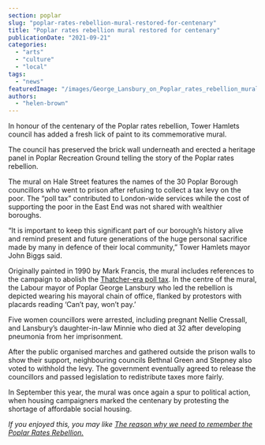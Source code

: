 ```yaml
---
section: poplar
slug: "poplar-rates-rebellion-mural-restored-for-centenary"
title: "Poplar rates rebellion mural restored for centenary"
publicationDate: "2021-09-21"
categories: 
  - "arts"
  - "culture"
  - "local"
tags: 
  - "news"
featuredImage: "/images/George_Lansbury_on_Poplar_rates_rebellion_mural_-_geograph-1.org_.uk_-_866107.jpg"
authors: 
  - "helen-brown"
---
```


In honour of the centenary of the Poplar rates rebellion, Tower Hamlets council has added a fresh lick of paint to its commemorative mural.

The council has preserved the brick wall underneath and erected a heritage panel in Poplar Recreation Ground telling the story of the Poplar rates rebellion.

The mural on Hale Street features the names of the 30 Poplar Borough councillors who went to prison after refusing to collect a tax levy on the poor. The “poll tax” contributed to London-wide services while the cost of supporting the poor in the East End was not shared with wealthier boroughs.

“It is important to keep this significant part of our borough’s history alive and remind present and future generations of the huge personal sacrifice made by many in defence of their local community,” Tower Hamlets mayor John Biggs said.

Originally painted in 1990 by Mark Francis, the mural includes references to the campaign to abolish the [Thatcher-era poll tax](https://www.bbc.co.uk/news/uk-38382416). In the centre of the mural, the Labour mayor of Poplar George Lansbury who led the rebellion is depicted wearing his mayoral chain of office, flanked by protestors with placards reading ‘Can’t pay, won’t pay.’

Five women councillors were arrested, including pregnant Nellie Cressall, and Lansbury’s daughter-in-law Minnie who died at 32 after developing pneumonia from her imprisonment.

After the public organised marches and gathered outside the prison walls to show their support, neighbouring councils Bethnal Green and Stepney also voted to withhold the levy. The government eventually agreed to release the councillors and passed legislation to redistribute taxes more fairly.

In September this year, the mural was once again a spur to political action, when housing campaigners marked the centenary by protesting the shortage of affordable social housing.

_If you enjoyed this, you may like [](https://poplarlondon.co.uk/sister-christine-frost-walking-500-miles-for-new-minibus/)[The reason why we need to remember the Poplar Rates Rebellion.](https://poplarlondon.co.uk/100-years-celebration-poplar-rates-rebellion/)_
